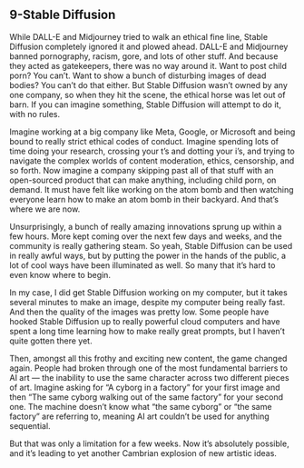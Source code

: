 ## 9-Stable Diffusion

While DALL-E and Midjourney tried to walk an ethical fine line, Stable Diffusion completely ignored it and plowed ahead. DALL-E and Midjourney banned pornography, racism, gore, and lots of other stuff. And because they acted as gatekeepers, there was no way around it. Want to post child porn? You can’t. Want to show a bunch of disturbing images of dead bodies? You can’t do that either. But Stable Diffusion wasn’t owned by any one company, so when they hit the scene, the ethical horse was let out of barn. If you can imagine something, Stable Diffusion will attempt to do it, with no rules.

Imagine working at a big company like Meta, Google, or Microsoft and being bound to really strict ethical codes of conduct. Imagine spending lots of time doing your research, crossing your t’s and dotting your i’s, and trying to navigate the complex worlds of content moderation, ethics, censorship, and so forth. Now imagine a company skipping past all of that stuff with an open-sourced product that can make anything, including child porn, on demand. It must have felt like working on the atom bomb and then watching everyone learn how to make an atom bomb in their backyard. And that’s where we are now.

Unsurprisingly, a bunch of really amazing innovations sprung up within a few hours. More kept coming over the next few days and weeks, and the community is really gathering steam. So yeah, Stable Diffusion can be used in really awful ways, but by putting the power in the hands of the public, a lot of cool ways have been illuminated as well. So many that it’s hard to even know where to begin.

In my case, I did get Stable Diffusion working on my computer, but it takes several minutes to make an image, despite my computer being really fast. And then the quality of the images was pretty low. Some people have hooked Stable Diffusion up to really powerful cloud computers and have spent a long time learning how to make really great prompts, but I haven’t quite gotten there yet.

Then, amongst all this frothy and exciting new content, the game changed again. People had broken through one of the most fundamental barriers to AI art — the inability to use the same character across two different pieces of art. Imagine asking for “A cyborg in a factory” for your first image and then “The same cyborg walking out of the same factory” for your second one. The machine doesn’t know what “the same cyborg” or “the same factory” are referring to, meaning AI art couldn’t be used for anything sequential.

But that was only a limitation for a few weeks. Now it’s absolutely possible, and it’s leading to yet another Cambrian explosion of new artistic ideas.

